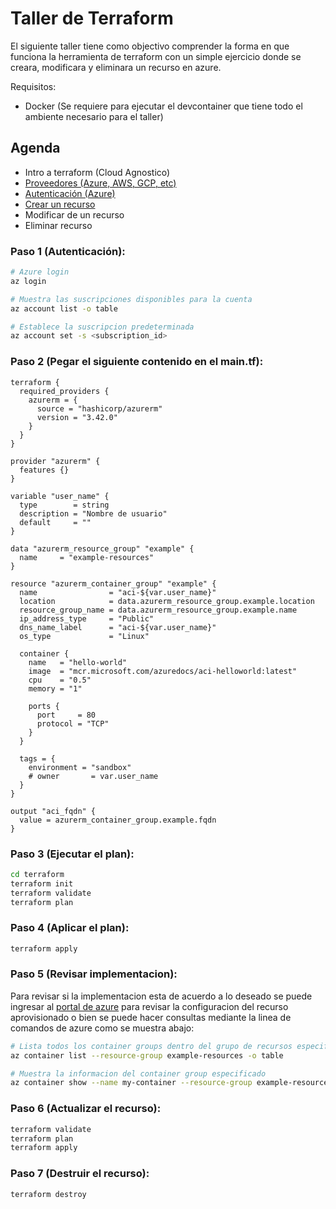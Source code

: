 # **Taller de Terraform**
El siguiente taller tiene como objectivo comprender la forma en que funciona la herramienta de terraform con un simple ejercicio donde se creara, modificara y eliminara un recurso en azure.

Requisitos:
* Docker (Se requiere para ejecutar el devcontainer que tiene todo el ambiente necesario para el taller)


## **Agenda**
* Intro a terraform (Cloud Agnostico)
* [Proveedores (Azure, AWS, GCP, etc)](https://registry.terraform.io/browse/providers)
* [Autenticación (Azure)](https://registry.terraform.io/providers/hashicorp/azurerm/latest/docs)
* [Crear un recurso](https://registry.terraform.io/providers/hashicorp/azurerm/latest/docs/resources/container_group)
* Modificar de un recurso
* Eliminar recurso

### **Paso 1 (Autenticación):**
```bash
# Azure login
az login

# Muestra las suscripciones disponibles para la cuenta
az account list -o table

# Establece la suscripcion predeterminada
az account set -s <subscription_id>
```

### **Paso 2 (Pegar el siguiente contenido en el main.tf):**
```
terraform {
  required_providers {
    azurerm = {
      source = "hashicorp/azurerm"
      version = "3.42.0"
    }
  }
}

provider "azurerm" {
  features {}
}

variable "user_name" {
  type        = string
  description = "Nombre de usuario"
  default     = ""
}

data "azurerm_resource_group" "example" {
  name     = "example-resources"
}

resource "azurerm_container_group" "example" {
  name                = "aci-${var.user_name}"
  location            = data.azurerm_resource_group.example.location
  resource_group_name = data.azurerm_resource_group.example.name
  ip_address_type     = "Public"
  dns_name_label      = "aci-${var.user_name}"
  os_type             = "Linux"

  container {
    name   = "hello-world"
    image  = "mcr.microsoft.com/azuredocs/aci-helloworld:latest"
    cpu    = "0.5"
    memory = "1"

    ports {
      port     = 80
      protocol = "TCP"
    }
  }

  tags = {
    environment = "sandbox"
    # owner       = var.user_name
  }
}

output "aci_fqdn" {
  value = azurerm_container_group.example.fqdn
}
```

### **Paso 3 (Ejecutar el plan):**
```bash
cd terraform
terraform init
terraform validate
terraform plan
```

### **Paso 4 (Aplicar el plan):**
```bash
terraform apply
```

### **Paso 5 (Revisar implementacion):**
Para revisar si la implementacion esta de acuerdo a lo deseado se puede ingresar al [portal de azure](https://portal.azure.com/#home) para revisar la configuracion del recurso aprovisionado o bien se puede hacer consultas mediante la linea de comandos de azure como se muestra abajo:
```bash
# Lista todos los container groups dentro del grupo de recursos especificado
az container list --resource-group example-resources -o table

# Muestra la informacion del container group especificado
az container show --name my-container --resource-group example-resources -o table
```

### **Paso 6 (Actualizar el recurso):**
```bash
terraform validate
terraform plan
terraform apply
```

### **Paso 7 (Destruir el recurso):**
```bash
terraform destroy
```